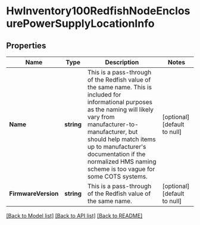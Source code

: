 # HwInventory100RedfishNodeEnclosurePowerSupplyLocationInfo

## Properties
Name | Type | Description | Notes
------------ | ------------- | ------------- | -------------
**Name** | **string** | This is a pass-through of the Redfish value of the same name. This is included for informational purposes as the naming will likely vary from manufacturer-to-manufacturer, but should help match items up to manufacturer&#x27;s documentation if the normalized HMS naming scheme is too vague for some COTS systems. | [optional] [default to null]
**FirmwareVersion** | **string** | This is a pass-through of the Redfish value of the same name. | [optional] [default to null]

[[Back to Model list]](../README.md#documentation-for-models) [[Back to API list]](../README.md#documentation-for-api-endpoints) [[Back to README]](../README.md)

